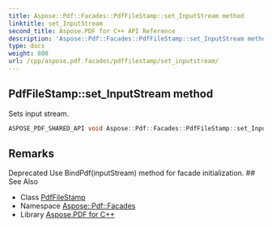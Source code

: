 ```yaml
---
title: Aspose::Pdf::Facades::PdfFileStamp::set_InputStream method
linktitle: set_InputStream
second_title: Aspose.PDF for C++ API Reference
description: 'Aspose::Pdf::Facades::PdfFileStamp::set_InputStream method. Sets input stream in C++.'
type: docs
weight: 800
url: /cpp/aspose.pdf.facades/pdffilestamp/set_inputstream/
---
```

## PdfFileStamp::set_InputStream method


Sets input stream.

```cpp
ASPOSE_PDF_SHARED_API void Aspose::Pdf::Facades::PdfFileStamp::set_InputStream(System::SharedPtr<System::IO::Stream> value)
```

## Remarks


<xrefsect id="deprecated_1_deprecated000088">
  <xreftitle>Deprecated</xreftitle>
  <xrefdescription>
    <para>Use BindPdf(inputStream) method for facade initialization. </para>
  </xrefdescription>
</xrefsect>
## See Also

* Class [PdfFileStamp](../)
* Namespace [Aspose::Pdf::Facades](../../)
* Library [Aspose.PDF for C++](../../../)
